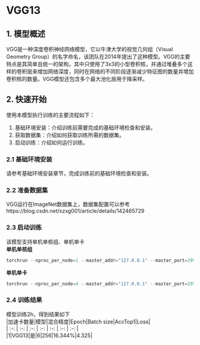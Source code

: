 # VGG13
## 1. 模型概述
VGG是一种深度卷积神经网络模型，它以牛津大学的视觉几何组（Visual Geometry Group）的名字命名，该团队在2014年提出了这种模型。VGG的主要特点是其简单且统一的架构，其中只使用了3x3的小型卷积核，并通过堆叠多个这样的卷积层来增加网络深度，同时在网络的不同阶段逐渐减少特征图的数量并增加卷积核的数量。VGG模型还包含多个最大池化层用于降采样。
## 2. 快速开始
使用本模型执行训练的主要流程如下：  
1. 基础环境安装：介绍训练前需要完成的基础环境检查和安装。  
2. 获取数据集：介绍如何获取训练所需的数据集。  
3. 启动训练：介绍如何运行训练。  
### 2.1 基础环境安装
请参考基础环境安装章节，完成训练前的基础环境检查和安装。
### 2.2 准备数据集
VGG运行在ImageNet数据集上，数据集配置可以参考https://blog.csdn.net/xzxg001/article/details/142465729
### 2.3 启动训练
该模型支持单机单核组、单机单卡  
**单机单核组**
```Python
torchrun --nproc_per_node=1 --master_addr="127.0.0.1" --master_port=29500 main.py /data/datasets/imagenet -a vgg13 -b 256
```
**单机单卡**
```Python
torchrun --nproc_per_node=4 --master_addr="127.0.0.1" --master_port=29501 main.py /data/datasets/imagenet -a vgg13 -b 256
```
### 2.4 训练结果
模型训练2h，得到结果如下  
|加速卡数量|模型|混合精度|Epoch|Batch size|AccTop1|Loss|  
| :-: | :-: | :-: | :-: | :-: | :-: | :-: |   
|1|VGG13|是|6|256|16.344%|4.325|